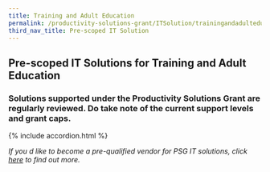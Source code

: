 ```yaml
---
title: Training and Adult Education
permalink: /productivity-solutions-grant/ITSolution/trainingandadulteducation/
third_nav_title: Pre-scoped IT Solution
---
```


## Pre-scoped IT Solutions for Training and Adult Education

### Solutions supported under the Productivity Solutions Grant are regularly reviewed. Do take note of the current support levels and grant caps.

{% include accordion.html %}

_If you d like to become a pre-qualified vendor for PSG IT solutions, click <a target='_blank' rel='noopener' href='https://www.imda.gov.sg/icmvendors' >here</a> to find out more._

